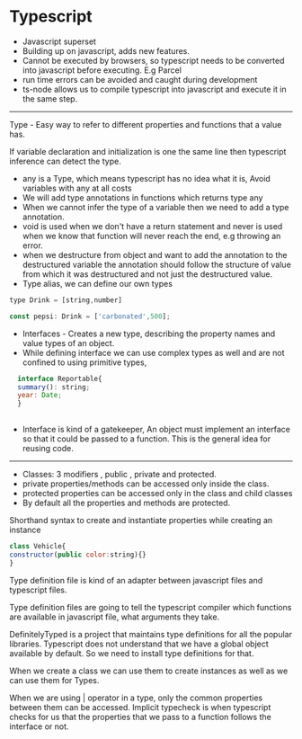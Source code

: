 # Typescript

- Javascript superset
- Building up on javascript, adds new features.
- Cannot be executed by browsers, so typescript needs to be converted into javascript before executing. E.g Parcel
- run time errors can be avoided and caught during development
- ts-node allows us to compile typescript into javascript and execute it in the same step.
---
Type - Easy way to refer to different properties and functions that a value has.

If variable declaration and initialization is one the same line then typescript inference can detect the type.

- any is a Type, which means typescript has no idea what it is, Avoid variables with any at all costs
- We will add type annotations in functions which returns type any
- When we cannot infer the type of a variable then we need to add a type annotation.
- void is used when we don't have a return statement and never is used when we know that function will never reach the end, e.g throwing an error.
- when we destructure from object and want to add the annotation to the destructured variable the annotation should follow the structure of value from which it was destructured and not just the destructured value.
- Type alias, we can define our own types
```javascript
type Drink = [string,number]

const pepsi: Drink = ['carbonated',500];
```

- Interfaces - Creates a new type, describing the property names and value types of an object.
- While defining interface we can use complex types as well and are not confined to using primitive types, 
```javascript
  interface Reportable{
  summary(): string;
  year: Date;
  }
  
```
- Interface is kind of a gatekeeper, An object must implement an interface so that it could be passed to a function. This is the general idea for reusing code.

---
- Classes: 3 modifiers , public , private and protected.
- private properties/methods can be accessed only inside the class.
- protected properties can be accessed only in the class and child classes
- By default all the properties and methods are protected.

Shorthand syntax to create and instantiate properties while creating an instance 
```javascript
class Vehicle{
constructor(public color:string){}
}
```
Type definition file is kind of an adapter between javascript files and typescript files.

Type definition files are going to tell the typescript compiler which functions are available in javascript file, what arguments they take.

DefinitelyTyped is a project that maintains type definitions for all the popular libraries.
Typescript does not understand that we have a global object available by default.
So we need to install type definitions for that.

When we create a class we can use them to create instances as well as we can use them for Types.

When we are using | operator in a type, only the common properties between them can be accessed.
Implicit typecheck is when typescript checks for us that the properties that we pass to a function follows the interface or not.
<!--stackedit_data:
eyJoaXN0b3J5IjpbMTE5NTQ0NzM1NiwtNDUxNTYzMjQ3LC0xOD
g2ODk0NTg0LDEzMzU4NjI0MTIsLTE3NjU1NTAwMjgsLTQ2OTc5
NzMzMCwxMjMwNzEwMTY5LDUzMjk0NjY2OCw4OTIyMjE1NzUsLT
IwODY3MDY1MDcsMTU1MDAzMjAyOSw5ODA0ODgzODcsLTE0NzUx
ODcxNjAsLTc1MzUxNzE5MCwyODY3OTAwNzMsMjA1NjYyMzM1Ny
wtMTkzODg0MTA4MywxNjMyMzI5NjI3LDE0MzIzOTI5NTksLTEx
NDYyMzkxMTRdfQ==
-->